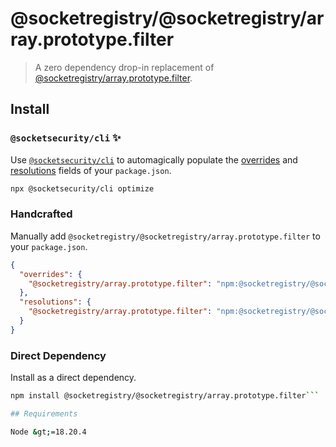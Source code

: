 # @socketregistry/@socketregistry/array.prototype.filter

> A zero dependency drop-in replacement of
> [@socketregistry/array.prototype.filter](https://www.npmjs.com/package/@socketregistry/array.prototype.filter).

## Install

### `@socketsecurity/cli` :sparkles:

Use [`@socketsecurity/cli`](https://www.npmjs.com/package/@socketsecurity/cli)
to automagically populate the
[overrides](https://docs.npmjs.com/cli/v9/configuring-npm/package-json#overrides)
and [resolutions](https://yarnpkg.com/configuration/manifest#resolutions) fields
of your `package.json`.

```sh
npx @socketsecurity/cli optimize
```

### Handcrafted

Manually add `@socketregistry/@socketregistry/array.prototype.filter` to your
`package.json`.

```json
{
  "overrides": {
    "@socketregistry/array.prototype.filter": "npm:@socketregistry/@socketregistry/array.prototype.filter@^1"
  },
  "resolutions": {
    "@socketregistry/array.prototype.filter": "npm:@socketregistry/@socketregistry/array.prototype.filter@^1"
  }
}
```

### Direct Dependency

Install as a direct dependency.

````sh
npm install @socketregistry/@socketregistry/array.prototype.filter```

## Requirements

Node &gt;=18.20.4
````
